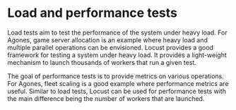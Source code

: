 # Load and performance tests

Load tests aim to test the performance of the system under heavy load. For Agones, game server allocation is an example where heavy load and multiple parallel operations can be envisioned. Locust provides a good framework for testing a system under heavy load. It provides a light-weight mechanism to launch thousands of workers that run a given test.

The goal of performance tests is to provide metrics on various operations. For
Agones, fleet scaling is a good example where performance metrics are useful.
Similar to load tests, Locust can be used for performance tests with the main
difference being the number of workers that are launched.

